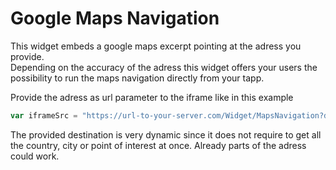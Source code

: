 # Google Maps Navigation
This widget embeds a google maps excerpt pointing at the adress you provide.<br>
Depending on the accuracy of the adress this widget offers your users the possibility to run the maps navigation directly from your tapp.

Provide the adress as url parameter to the iframe like in this example
```JavaScript
var iframeSrc = "https://url-to-your-server.com/Widget/MapsNavigation?destination=Tobit.Campus,Ahaus,Germany";
```
The provided destination is very dynamic since it does not require to get all the country, city or point of interest at once. Already parts of the adress could work.
